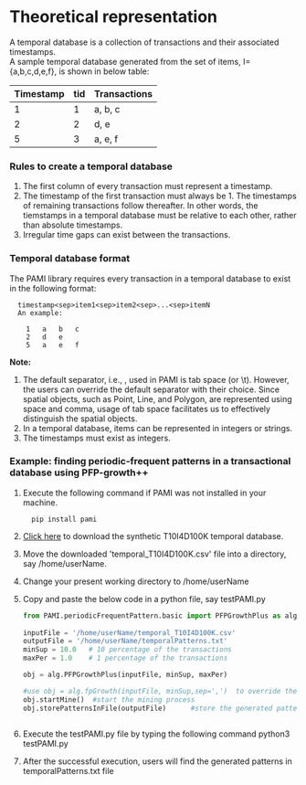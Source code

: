 # Theoretical representation

 A temporal database is a collection of transactions and their associated timestamps.  
 A sample temporal database generated from the set of items, I={a,b,c,d,e,f}, is shown in below table:
   
   Timestamp |  tid | Transactions 
     --- | ----- | ---
     1  | 1  | a, b, c
     2  | 2 | d, e
     5  | 3 | a, e, f  

### Rules to create a temporal database
1. The first column of every transaction must represent a timestamp. 
1. The timestamp of the first transaction must always be 1. The timestamps of remaining transactions follow thereafter. 
   In other words, the tiemstamps in a temporal database must be relative to each other, rather than absolute timestamps.
1. Irregular time gaps can exist between the transactions.

### Temporal database format
The PAMI library requires every transaction in a temporal database to exist in the following format:

      timestamp<sep>item1<sep>item2<sep>...<sep>itemN
      An example:

        1   a   b   c
        2   d   e
        5   a   e   f

**Note:**
1. The default separator, i.e., <sep>, used in PAMI is tab space (or \t). However, the users can override the default 
   separator with their choice. Since spatial objects, such as Point, Line, and Polygon, are represented using space 
   and comma, usage of tab space facilitates us to effectively distinguish the spatial objects.
1. In a temporal database, items can be represented in integers or strings.
1. The timestamps must exist as integers.

### Example: finding periodic-frequent patterns in a transactional database using PFP-growth++
1. Execute the following command if PAMI was not installed in your machine.
   
         pip install pami
   
1. [Click here](https://www.u-aizu.ac.jp/~udayrage/datasets/temporalDatabases/temporal_T10I4D100K.csv) to download the synthetic T10I4D100K temporal database.
1. Move the downloaded 'temporal_T10I4D100K.csv' file  into a directory, say /home/userName.
1. Change your present working directory to /home/userName
1. Copy and paste the below code in a python file, say testPAMI.py
   
   ```Python
   from PAMI.periodicFrequentPattern.basic import PFPGrowthPlus as alg
  
   inputFile = '/home/userName/temporal_T10I4D100K.csv' 
   outputFile = '/home/userName/temporalPatterns.txt'
   minSup = 10.0   # 10 percentage of the transactions
   maxPer = 1.0    # 1 percentage of the transactions
   
   obj = alg.PFPGrowthPlus(inputFile, minSup, maxPer) 
   
   #use obj = alg.fpGrowth(inputFile, minSup,sep=',')  to override the default tab space separator with comma
   obj.startMine()  #start the mining process
   obj.storePatternsInFile(outputFile)      #store the generated patterns in a file
      

   ```
1. Execute the testPAMI.py file by typing the following command
      python3 testPAMI.py
1. After the successful execution, users will find the generated patterns in temporalPatterns.txt file
